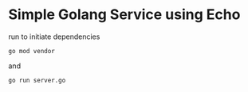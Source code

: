 # Simple Golang Service using Echo

run to initiate dependencies

```
go mod vendor
```

and 

```
go run server.go
```